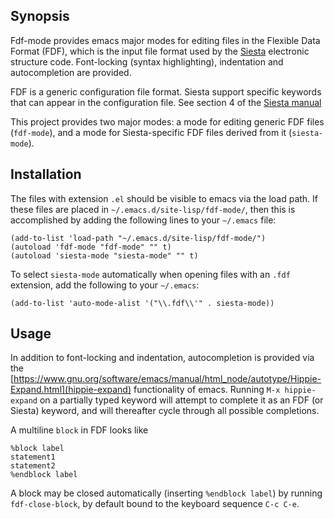 ## Synopsis

Fdf-mode provides emacs major modes for editing files in the
Flexible Data Format (FDF), which is the input file format used by the
[Siesta](http://departments.icmab.es/leem/siesta/) electronic
structure code.  Font-locking (syntax highlighting),
indentation and autocompletion are provided.

FDF is a generic configuration file format.  Siesta support specific
keywords that can appear in the configuration file.  See section 4 of
the [Siesta manual](http://departments.icmab.es/leem/siesta/Documentation/Manuals/manuals.html)

This project provides two major modes: a mode for editing generic FDF files
(`fdf-mode`), and a mode for Siesta-specific FDF files derived from it
(`siesta-mode`).

## Installation

The files with extension `.el` should be visible to emacs via the load
path.  If these files are placed in `~/.emacs.d/site-lisp/fdf-mode/`,
then this is accomplished by adding the following lines to your
`~/.emacs` file:

```
(add-to-list 'load-path "~/.emacs.d/site-lisp/fdf-mode/")
(autoload 'fdf-mode "fdf-mode" "" t)
(autoload 'siesta-mode "siesta-mode" "" t)
```

To select `siesta-mode` automatically when opening files with an
`.fdf` extension, add the following to your `~/.emacs`:

```
(add-to-list 'auto-mode-alist '("\\.fdf\\'" . siesta-mode))
```

## Usage 

In addition to font-locking and indentation, autocompletion is
provided via the
[https://www.gnu.org/software/emacs/manual/html_node/autotype/Hippie-Expand.html](hippie-expand)
functionality of emacs.  Running `M-x hippie-expand` on a partially
typed keyword will attempt to complete it as an FDF (or Siesta)
keyword, and will thereafter cycle through all possible completions.

A multiline `block` in FDF looks like

```
%block label 
statement1 
statement2
%endblock label 
``` 

A block may be closed automatically (inserting `%endblock label`)
by running `fdf-close-block`, by default bound to the keyboard
sequence `C-c C-e`.

